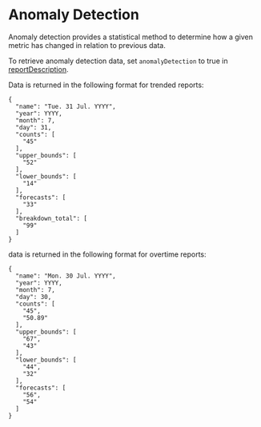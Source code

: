# Anomaly Detection

Anomaly detection provides a statistical method to determine how a given metric has changed in relation to previous data.

To retrieve anomaly detection data, set `anomalyDetection` to true in [reportDescription](data_types/r_reportDescription.md#).

Data is returned in the following format for trended reports:

```
{
  "name": "Tue. 31 Jul. YYYY",
  "year": YYYY,
  "month": 7,
  "day": 31,
  "counts": [
    "45"
  ],
  "upper_bounds": [
    "52"
  ],
  "lower_bounds": [
    "14"
  ],
  "forecasts": [
    "33"
  ],
  "breakdown_total": [
    "99"
  ]
}
```

data is returned in the following format for overtime reports:

```
{
  "name": "Mon. 30 Jul. YYYY",
  "year": YYYY,
  "month": 7,
  "day": 30,
  "counts": [
    "45",
    "50.89"
  ],
  "upper_bounds": [
    "67",
    "43"
  ],
  "lower_bounds": [
    "44",
    "32"
  ],
  "forecasts": [
    "56",
    "54"
  ]
}
```

